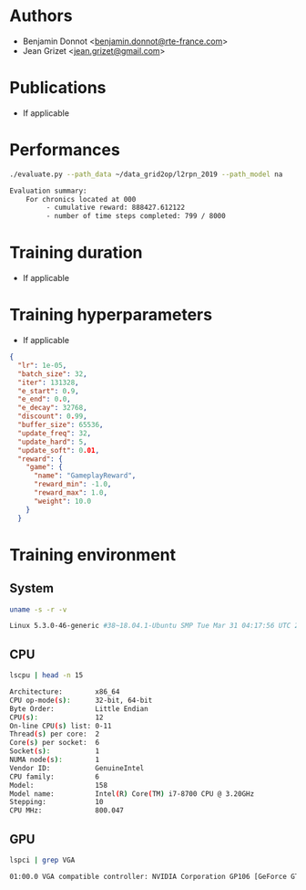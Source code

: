 # Authors
 - Benjamin Donnot \<benjamin.donnot@rte-france.com\>
 - Jean Grizet \<jean.grizet@gmail.com\>

# Publications
 - If applicable

# Performances
```bash
./evaluate.py --path_data ~/data_grid2op/l2rpn_2019 --path_model na

Evaluation summary:
	For chronics located at 000
		 - cumulative reward: 888427.612122
		 - number of time steps completed: 799 / 8000
```

# Training duration
 - If applicable

# Training hyperparameters
 - If applicable
```json
{
  "lr": 1e-05,
  "batch_size": 32,
  "iter": 131328,
  "e_start": 0.9,
  "e_end": 0.0,
  "e_decay": 32768,
  "discount": 0.99,
  "buffer_size": 65536,
  "update_freq": 32,
  "update_hard": 5,
  "update_soft": 0.01,
  "reward": {
    "game": {
      "name": "GameplayReward",
      "reward_min": -1.0,
      "reward_max": 1.0,
      "weight": 10.0
    }
  }
```

# Training environment

## System
```bash
uname -s -r -v

Linux 5.3.0-46-generic #38~18.04.1-Ubuntu SMP Tue Mar 31 04:17:56 UTC 2020
```

## CPU

```bash
lscpu | head -n 15

Architecture:        x86_64
CPU op-mode(s):      32-bit, 64-bit
Byte Order:          Little Endian
CPU(s):              12
On-line CPU(s) list: 0-11
Thread(s) per core:  2
Core(s) per socket:  6
Socket(s):           1
NUMA node(s):        1
Vendor ID:           GenuineIntel
CPU family:          6
Model:               158
Model name:          Intel(R) Core(TM) i7-8700 CPU @ 3.20GHz
Stepping:            10
CPU MHz:             800.047
```

## GPU

```bash
lspci | grep VGA

01:00.0 VGA compatible controller: NVIDIA Corporation GP106 [GeForce GTX 1060 6GB] (rev a1)
```

